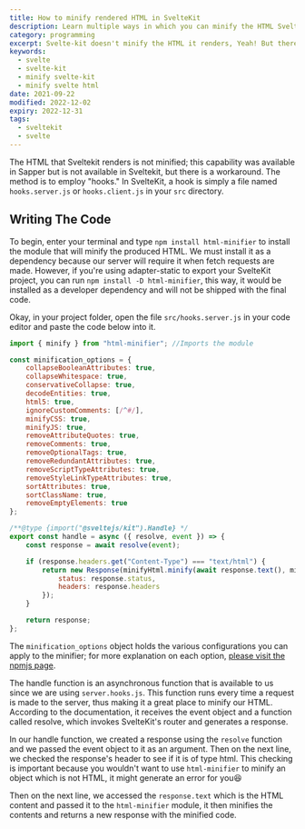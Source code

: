 ```yaml
---
title: How to minify rendered HTML in SvelteKit
description: Learn multiple ways in which you can minify the HTML SvelteKit generates
category: programming
excerpt: Svelte-kit doesn't minify the HTML it renders, Yeah! But there is a way you can do it
keywords:
  - svelte
  - svelte-kit
  - minify svelte-kit
  - minify svelte html
date: 2021-09-22
modified: 2022-12-02
expiry: 2022-12-31
tags:
  - sveltekit
  - svelte
---
```


The HTML that Sveltekit renders is not minified; this capability was available in Sapper but is not available in Sveltekit, but there is a workaround.
The method is to employ "hooks." In SvelteKit, a hook is simply a file named `hooks.server.js` or `hooks.client.js` in your `src` directory.

## Writing The Code

To begin, enter your terminal and type `npm install html-minifier` to install the module that will minify the produced HTML. We must install it as a dependency because our server will require it when fetch requests are made. However, if you're using adapter-static to export your SvelteKit project, you can run `npm install -D html-minifier`, this way, it would be installed as a developer dependency and will not be shipped with the final code.

Okay, in your project folder, open the file `src/hooks.server.js` in your code editor and paste the code below into it.

```javascript
import { minify } from "html-minifier"; //Imports the module

const minification_options = {
	collapseBooleanAttributes: true,
	collapseWhitespace: true,
	conservativeCollapse: true,
	decodeEntities: true,
	html5: true,
	ignoreCustomComments: [/^#/],
	minifyCSS: true,
	minifyJS: true,
	removeAttributeQuotes: true,
	removeComments: true,
	removeOptionalTags: true,
	removeRedundantAttributes: true,
	removeScriptTypeAttributes: true,
	removeStyleLinkTypeAttributes: true,
	sortAttributes: true,
	sortClassName: true,
	removeEmptyElements: true
};

/**@type {import("@sveltejs/kit").Handle} */
export const handle = async ({ resolve, event }) => {
	const response = await resolve(event);

	if (response.headers.get("Content-Type") === "text/html") {
		return new Response(minifyHtml.minify(await response.text(), minification_options), {
			status: response.status,
			headers: response.headers
		});
	}

	return response;
};
```

The `minification_options` object holds the various configurations you can apply to the minifier; for more explanation on each option, [please visit the npmjs page](https://www.npmjs.com/package/html-minifier).

The handle function is an asynchronous function that is available to us since we are using `server.hooks.js`. This function runs every time a request is made to the server, thus making it a great place to minify our HTML. According to the documentation, it receives the event object and a function called resolve, which invokes SvelteKit's router and generates a response.

In our handle function, we created a response using the `resolve` function and we passed the event object to it as an argument. Then on the next line, we checked the response's header to see if it is of type html. This checking is important because you wouldn't want to use `html-minifier` to minify an object which is not HTML, it might generate an error for you:laughing:

Then on the next line, we accessed the `response.text` which is the HTML content and passed it to the `html-minifier` module, it then minifies the contents and returns a new response with the minified code.
